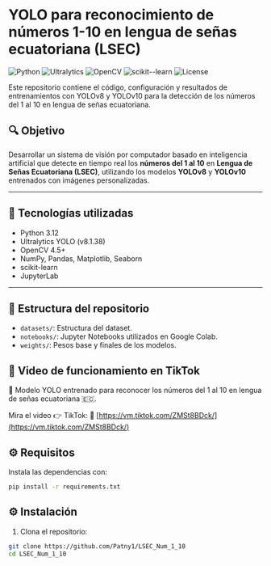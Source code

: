 

# YOLO para reconocimiento de números 1-10 en lengua de señas ecuatoriana (LSEC)

![Python](https://img.shields.io/badge/Python-3.12-blue?style=for-the-badge&logo=python)
![Ultralytics](https://img.shields.io/badge/Ultralytics-8.1.38-orange?style=for-the-badge&logo=ultralytics)
![OpenCV](https://img.shields.io/badge/OpenCV-4.5+-green?style=for-the-badge&logo=opencv)
![scikit--learn](https://img.shields.io/badge/scikit--learn-1.1+-yellow?style=for-the-badge&logo=scikit-learn)
![License](https://img.shields.io/badge/License-MIT-purple?style=for-the-badge)


Este repositorio contiene el código, configuración y resultados de entrenamientos con YOLOv8 y YOLOv10 para la detección de los números del 1 al 10 en lengua de señas ecuatoriana.

## 🔍 Objetivo
Desarrollar un sistema de visión por computador basado en inteligencia artificial que detecte en tiempo real los **números del 1 al 10** en **Lengua de Señas Ecuatoriana (LSEC)**, utilizando los modelos **YOLOv8** y **YOLOv10** entrenados con imágenes personalizadas.

---

## 🧠 Tecnologías utilizadas

- Python 3.12  
- Ultralytics YOLO (v8.1.38)  
- OpenCV 4.5+  
- NumPy, Pandas, Matplotlib, Seaborn  
- scikit-learn  
- JupyterLab

---

## 📂 Estructura del repositorio

- `datasets/`: Estructura del dataset.
- `notebooks/`: Jupyter Notebooks utilizados en Google Colab.
- `weights/`: Pesos base y finales de los modelos.

## 🎥 Video de funcionamiento en TikTok

🤖 Modelo YOLO entrenado para reconocer los números del 1 al 10 en lengua de señas ecuatoriana 🇪🇨. 

Mira el video 👉 TikTok: 🔗 [https://vm.tiktok.com/ZMSt8BDck/](https://vm.tiktok.com/ZMSt8BDck/)


## ⚙️ Requisitos

Instala las dependencias con:

```bash
pip install -r requirements.txt
```
## ⚙️ Instalación

1. Clona el repositorio:

```bash
git clone https://github.com/Patny1/LSEC_Num_1_10
cd LSEC_Num_1_10
```





